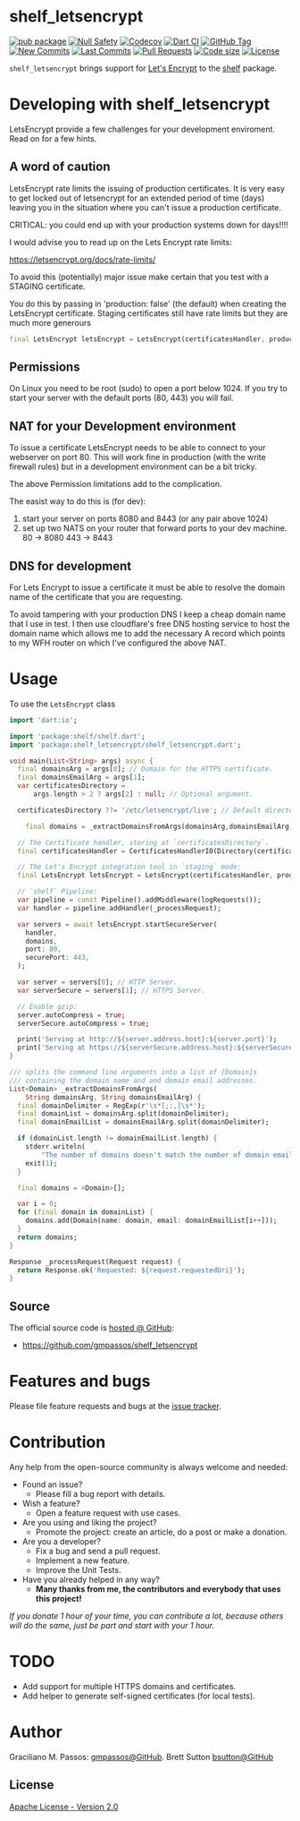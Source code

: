 # shelf_letsencrypt

[![pub package](https://img.shields.io/pub/v/shelf_letsencrypt.svg?logo=dart&logoColor=00b9fc)](https://pub.dev/packages/shelf_letsencrypt)
[![Null Safety](https://img.shields.io/badge/null-safety-brightgreen)](https://dart.dev/null-safety)
[![Codecov](https://img.shields.io/codecov/c/github/gmpassos/shelf_letsencrypt)](https://app.codecov.io/gh/gmpassos/shelf_letsencrypt)
[![Dart CI](https://github.com/gmpassos/shelf_letsencrypt/actions/workflows/dart.yml/badge.svg?branch=master)](https://github.com/gmpassos/shelf_letsencrypt/actions/workflows/dart.yml)
[![GitHub Tag](https://img.shields.io/github/v/tag/gmpassos/shelf_letsencrypt?logo=git&logoColor=white)](https://github.com/gmpassos/shelf_letsencrypt/releases)
[![New Commits](https://img.shields.io/github/commits-since/gmpassos/shelf_letsencrypt/latest?logo=git&logoColor=white)](https://github.com/gmpassos/shelf_letsencrypt/network)
[![Last Commits](https://img.shields.io/github/last-commit/gmpassos/shelf_letsencrypt?logo=git&logoColor=white)](https://github.com/gmpassos/shelf_letsencrypt/commits/master)
[![Pull Requests](https://img.shields.io/github/issues-pr/gmpassos/shelf_letsencrypt?logo=github&logoColor=white)](https://github.com/gmpassos/shelf_letsencrypt/pulls)
[![Code size](https://img.shields.io/github/languages/code-size/gmpassos/shelf_letsencrypt?logo=github&logoColor=white)](https://github.com/gmpassos/shelf_letsencrypt)
[![License](https://img.shields.io/github/license/gmpassos/shelf_letsencrypt?logo=open-source-initiative&logoColor=green)](https://github.com/gmpassos/shelf_letsencrypt/blob/master/LICENSE)

`shelf_letsencrypt` brings support for [Let's Encrypt][letsencrypt] to the [shelf][shelf_package] package.

[shelf_package]: https://pub.dev/packages/shelf

[letsencrypt]: https://letsencrypt.org/

# Developing with shelf_letsencrypt
LetsEncrypt provide a few challenges for your development enviroment. 
Read on for a few hints.

## A word of caution
LetsEncrypt rate limits the issuing of production certificates.
It is very easy to get locked out of letsencrypt for an extended period of time (days)
leaving you in the situation where you can't issue a production certificate.

CRITICAL: you could end up with your production systems down for days!!!!

I would advise you to read up on the Lets Encrypt rate limits:

https://letsencrypt.org/docs/rate-limits/

To avoid this (potentially) major issue make certain that you test with a STAGING
certificate.


You do this by passing in 'production: false' (the default) when creating
the LetsEncrypt certificate.
Staging certificates still have rate limits but they are much more generours

```dart 
final LetsEncrypt letsEncrypt = LetsEncrypt(certificatesHandler, production: false);
```


## Permissions
On Linux you need to be root (sudo) to open a port below 1024. If you try
to start your server with the default ports (80, 443) you will fail.


## NAT for your Development environment
To issue a certificate LetsEncrypt needs to be able to connect to your
webserver on port 80.
This will work fine in production (with the write firewall rules) but in 
a development environment can be a bit tricky.

The above Permission limitations add to the complication. 

The easist way to do this is (for dev):
1) start your server on ports 8080 and 8443 (or any pair above 1024)
2) set up two NATS on your router that forward ports to your dev machine.
   80 -> 8080
   443 -> 8443


## DNS for development
For Lets Encrypt to issue a certificate it must be able to resolve the domain
name of the certificate that you are requesting.

To avoid tampering with your production DNS I keep a cheap domain name that I 
use in test. 
I then use cloudflare's free DNS hosting service to host the domain name which
allows me to add the necessary A record which points to my WFH router on which
I've configured the above NAT.

# Usage

To use the `LetsEncrypt` class

```dart
import 'dart:io';

import 'package:shelf/shelf.dart';
import 'package:shelf_letsencrypt/shelf_letsencrypt.dart';

void main(List<String> args) async {
  final domainsArg = args[0]; // Domain for the HTTPS certificate.
  final domainsEmailArg = args[1];
  var certificatesDirectory =
      args.length > 2 ? args[2] : null; // Optional argument.

  certificatesDirectory ??= '/etc/letsencrypt/live'; // Default directory.

    final domains = _extractDomainsFromArgs(domainsArg,domainsEmailArg);

  // The Certificate handler, storing at `certificatesDirectory`.
  final certificatesHandler = CertificatesHandlerIO(Directory(certificatesDirectory));

  // The Let's Encrypt integration tool in `staging` mode:
  final LetsEncrypt letsEncrypt = LetsEncrypt(certificatesHandler, production: false);

  // `shelf` Pipeline:
  var pipeline = const Pipeline().addMiddleware(logRequests());
  var handler = pipeline.addHandler(_processRequest);

  var servers = await letsEncrypt.startSecureServer(
    handler,
    domains,
    port: 80,
    securePort: 443,
  );

  var server = servers[0]; // HTTP Server.
  var serverSecure = servers[1]; // HTTPS Server.

  // Enable gzip:
  server.autoCompress = true;
  serverSecure.autoCompress = true;

  print('Serving at http://${server.address.host}:${server.port}');
  print('Serving at https://${serverSecure.address.host}:${serverSecure.port}');
}

/// splits the command line arguments into a list of [Domain]s
/// containing the domain name and and domain email addresses.
List<Domain> _extractDomainsFromArgs(
    String domainsArg, String domainsEmailArg) {
  final domainDelimiter = RegExp(r'\s*[;:,]\s*');
  final domainList = domainsArg.split(domainDelimiter);
  final domainEmailList = domainsEmailArg.split(domainDelimiter);

  if (domainList.length != domainEmailList.length) {
    stderr.writeln(
        "The number of domains doesn't match the number of domain emails");
    exit(1);
  }

  final domains = <Domain>[];

  var i = 0;
  for (final domain in domainList) {
    domains.add(Domain(name: domain, email: domainEmailList[i++]));
  }
  return domains;
}

Response _processRequest(Request request) {
  return Response.ok('Requested: ${request.requestedUri}');
}
```

## Source

The official source code is [hosted @ GitHub][github_shelf_letsencrypt]:

- https://github.com/gmpassos/shelf_letsencrypt

[github_shelf_letsencrypt]: https://github.com/gmpassos/shelf_letsencrypt

# Features and bugs

Please file feature requests and bugs at the [issue tracker][tracker].

[tracker]: https://github.com/gmpassos/shelf_letsencrypt/issues

# Contribution

Any help from the open-source community is always welcome and needed:

- Found an issue?
    - Please fill a bug report with details.
- Wish a feature?
    - Open a feature request with use cases.
- Are you using and liking the project?
    - Promote the project: create an article, do a post or make a donation.
- Are you a developer?
    - Fix a bug and send a pull request.
    - Implement a new feature.
    - Improve the Unit Tests.
- Have you already helped in any way?
    - **Many thanks from me, the contributors and everybody that uses this project!**

*If you donate 1 hour of your time, you can contribute a lot, because others will do the same, just be part and start
with your 1 hour.*

# TODO

- Add support for multiple HTTPS domains and certificates.
- Add helper to generate self-signed certificates (for local tests).

# Author

Graciliano M. Passos: [gmpassos@GitHub][github].
Brett Sutton [bsutton@GitHub][github]

[github]: https://github.com/gmpassos

## License

[Apache License - Version 2.0][apache_license]

[apache_license]: https://www.apache.org/licenses/LICENSE-2.0.txt
